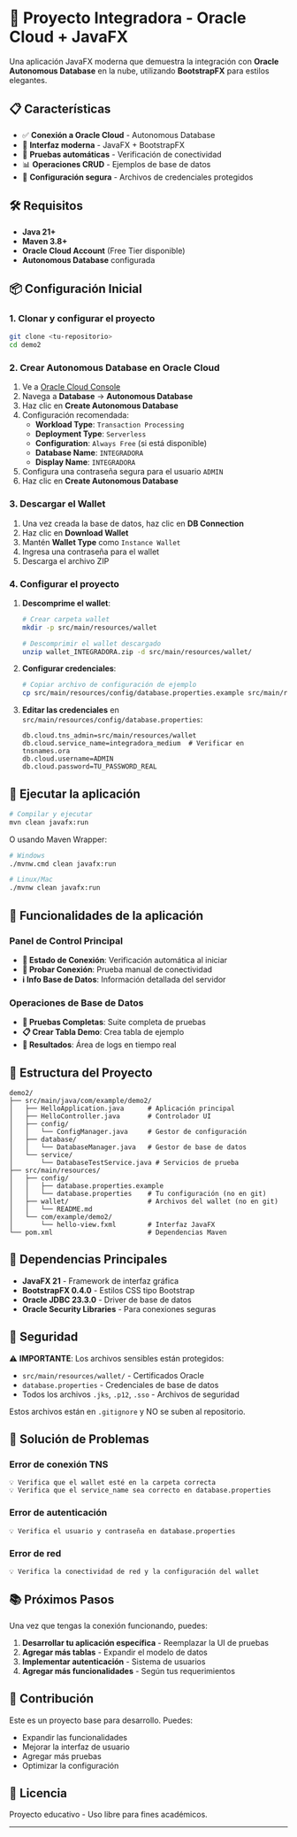 # 🚀 Proyecto Integradora - Oracle Cloud + JavaFX

Una aplicación JavaFX moderna que demuestra la integración con **Oracle Autonomous Database** en la nube, utilizando **BootstrapFX** para estilos elegantes.

## 📋 Características

- ✅ **Conexión a Oracle Cloud** - Autonomous Database
- 🎨 **Interfaz moderna** - JavaFX + BootstrapFX  
- 🔧 **Pruebas automáticas** - Verificación de conectividad
- 📊 **Operaciones CRUD** - Ejemplos de base de datos
- 🔐 **Configuración segura** - Archivos de credenciales protegidos

## 🛠️ Requisitos

- **Java 21+**
- **Maven 3.8+**
- **Oracle Cloud Account** (Free Tier disponible)
- **Autonomous Database** configurada

## 📦 Configuración Inicial

### 1. Clonar y configurar el proyecto

```bash
git clone <tu-repositorio>
cd demo2
```

### 2. Crear Autonomous Database en Oracle Cloud

1. Ve a [Oracle Cloud Console](https://cloud.oracle.com)
2. Navega a **Database** → **Autonomous Database**
3. Haz clic en **Create Autonomous Database**
4. Configuración recomendada:
   - **Workload Type**: `Transaction Processing` 
   - **Deployment Type**: `Serverless`
   - **Configuration**: `Always Free` (si está disponible)
   - **Database Name**: `INTEGRADORA`
   - **Display Name**: `INTEGRADORA`
5. Configura una contraseña segura para el usuario `ADMIN`
6. Haz clic en **Create Autonomous Database**

### 3. Descargar el Wallet

1. Una vez creada la base de datos, haz clic en **DB Connection**
2. Haz clic en **Download Wallet**
3. Mantén **Wallet Type** como `Instance Wallet`
4. Ingresa una contraseña para el wallet
5. Descarga el archivo ZIP

### 4. Configurar el proyecto

1. **Descomprime el wallet**:
   ```bash
   # Crear carpeta wallet
   mkdir -p src/main/resources/wallet
   
   # Descomprimir el wallet descargado
   unzip wallet_INTEGRADORA.zip -d src/main/resources/wallet/
   ```

2. **Configurar credenciales**:
   ```bash
   # Copiar archivo de configuración de ejemplo
   cp src/main/resources/config/database.properties.example src/main/resources/config/database.properties
   ```

3. **Editar las credenciales** en `src/main/resources/config/database.properties`:
   ```properties
   db.cloud.tns_admin=src/main/resources/wallet
   db.cloud.service_name=integradora_medium  # Verificar en tnsnames.ora
   db.cloud.username=ADMIN
   db.cloud.password=TU_PASSWORD_REAL
   ```

## 🚀 Ejecutar la aplicación

```bash
# Compilar y ejecutar
mvn clean javafx:run
```

O usando Maven Wrapper:

```bash
# Windows
./mvnw.cmd clean javafx:run

# Linux/Mac
./mvnw clean javafx:run
```

## 🧪 Funcionalidades de la aplicación

### Panel de Control Principal
- **🔌 Estado de Conexión**: Verificación automática al iniciar
- **🧪 Probar Conexión**: Prueba manual de conectividad
- **ℹ️ Info Base de Datos**: Información detallada del servidor

### Operaciones de Base de Datos
- **🚀 Pruebas Completas**: Suite completa de pruebas
- **📋 Crear Tabla Demo**: Crea tabla de ejemplo
- **📄 Resultados**: Área de logs en tiempo real

## 📁 Estructura del Proyecto

```
demo2/
├── src/main/java/com/example/demo2/
│   ├── HelloApplication.java      # Aplicación principal
│   ├── HelloController.java       # Controlador UI
│   ├── config/
│   │   └── ConfigManager.java     # Gestor de configuración
│   ├── database/
│   │   └── DatabaseManager.java   # Gestor de base de datos
│   └── service/
│       └── DatabaseTestService.java # Servicios de prueba
├── src/main/resources/
│   ├── config/
│   │   ├── database.properties.example
│   │   └── database.properties    # Tu configuración (no en git)
│   ├── wallet/                    # Archivos del wallet (no en git)
│   │   └── README.md
│   └── com/example/demo2/
│       └── hello-view.fxml        # Interfaz JavaFX
└── pom.xml                        # Dependencias Maven
```

## 🔧 Dependencias Principales

- **JavaFX 21** - Framework de interfaz gráfica
- **BootstrapFX 0.4.0** - Estilos CSS tipo Bootstrap
- **Oracle JDBC 23.3.0** - Driver de base de datos
- **Oracle Security Libraries** - Para conexiones seguras

## 🔐 Seguridad

⚠️ **IMPORTANTE**: Los archivos sensibles están protegidos:

- `src/main/resources/wallet/` - Certificados Oracle
- `database.properties` - Credenciales de base de datos
- Todos los archivos `.jks`, `.p12`, `.sso` - Archivos de seguridad

Estos archivos están en `.gitignore` y NO se suben al repositorio.

## 🐛 Solución de Problemas

### Error de conexión TNS
```
💡 Verifica que el wallet esté en la carpeta correcta
💡 Verifica que el service_name sea correcto en database.properties
```

### Error de autenticación
```
💡 Verifica el usuario y contraseña en database.properties
```

### Error de red
```
💡 Verifica la conectividad de red y la configuración del wallet
```

## 📚 Próximos Pasos

Una vez que tengas la conexión funcionando, puedes:

1. **Desarrollar tu aplicación específica** - Reemplazar la UI de pruebas
2. **Agregar más tablas** - Expandir el modelo de datos
3. **Implementar autenticación** - Sistema de usuarios
4. **Agregar más funcionalidades** - Según tus requerimientos

## 🤝 Contribución

Este es un proyecto base para desarrollo. Puedes:

- Expandir las funcionalidades
- Mejorar la interfaz de usuario
- Agregar más pruebas
- Optimizar la configuración

## 📄 Licencia

Proyecto educativo - Uso libre para fines académicos.

---

